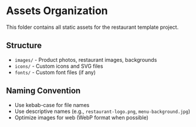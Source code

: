 # Assets Organization

This folder contains all static assets for the restaurant template project.

## Structure

- `images/` - Product photos, restaurant images, backgrounds
- `icons/` - Custom icons and SVG files
- `fonts/` - Custom font files (if any)

## Naming Convention

- Use kebab-case for file names
- Use descriptive names (e.g., `restaurant-logo.png`, `menu-background.jpg`)
- Optimize images for web (WebP format when possible)

